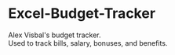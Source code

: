 # Excel-Budget-Tracker

Alex Visbal's budget tracker.  
Used to track bills, salary, bonuses, and benefits. 
